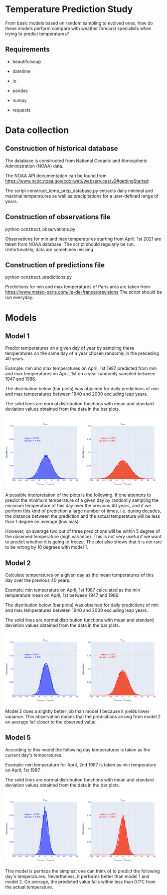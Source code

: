 # Temperature Prediction Study

From basic models based on random sampling to evolved ones, how do these models perform compare with weather forecast specialists when trying to predict temperatures?  

## Requirements

- beautifulsoup

- datetime

- io

- pandas

- numpy

- requests

# Data collection

## Construction of historical database

The database is constructed from National Oceanic and Atmospheric Administration (NOAA) data.

The NOAA API documentation can be found from https://www.ncdc.noaa.gov/cdo-web/webservices/v2#gettingStarted

The script construct_temp_prcp_database.py extracts daily minimal and maximal temperatures as well as precipitations for a user-defined range of years.

## Construction of observations file

python construct_observations.py

Observations for min and max temperatures starting from April, 1st 2021 are taken from NOAA database. The script should regularly be run. Unfortunately, data are sometimes missing

## Construction of predictions file

python construct_predictions.py

Predictions for min and max temperatures of Paris area are taken from https://www.meteo-paris.com/ile-de-france/previsions The script should be run everyday.

# Models

## Model 1

Predict temperatures on a given day of year by sampling these temperatures on the same day of a year chosen randomly in the preceding 40 years.

Example: min and max temperatures on April, 1st 1987 predicted from min and max temperatures on April, 1st on a year randomly sampled between 1947 and 1986.

The distribution below (bar plots) was obtained for daily predictions of min and max temperatures between 1940 and 2000 excluding leap years.

The solid lines are normal distribution functions with mean and standard deviation values obtained from the data in the bar plots. 

![figModel1](fig_model_1.png)

A possible interpretation of the plots is the following. If one attempts to predict the minimum temperature of a given day by randomly sampling the minimum temperature of this day over the previous 40 years, and if we perform this kind of prediction a large number of times, i.e. during decades, the distance between the prediction and the actual temperature will be less than 1 degree on average (low bias).

However, on average two out of three predictions will be within 5 degree of the observed temperature (high variance). This is not very useful if we want to predict whether it is going to freeze. The plot also shows that it is not rare to be wrong by 10 degrees with model 1.


## Model 2

Calculate temperatures on a given day as the mean temperatures of this day over the previous 40 years.

Example: min temperature on April, 1st 1987 calculated as the min temperature mean on April, 1st between 1947 and 1986.

The distribution below (bar plots) was obtained for daily predictions of min and max temperatures between 1940 and 2000 excluding leap years.

The solid lines are normal distribution functions with mean and standard deviation values obtained from the data in the bar plots. 

![figModel2](fig_model_2.png)

Model 2 does a slightly better job than model 1 because it yields lower variance. This observation means that the predicitions arising from model 2 on average fall closer to the observed value.

## Model 5

According to this model the following day temperatures is taken as the current day's temperatures.

Example: min temperature for April, 2nd 1987 is taken as min temperature on April, 1st 1987.

The solid lines are normal distribution functions with mean and standard deviation values obtained from the data in the bar plots. 

![figModel5](fig_model_5.png)

This model is perhaps the simplest one can think of to predict the following day's temperatures. Nevertheless, it performs better than model 1 and model 2. On average, the predicted value falls within less than 0.1°C from the actual temperature.